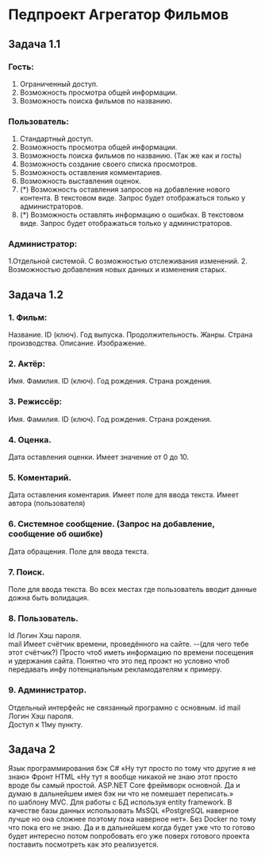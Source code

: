 # Педпроект Агрегатор Фильмов

## Задача 1.1

### Гость:

1. Ограниченный доступ.
2. Возможность просмотра общей информации.
3. Возможность поиска фильмов по названию.

### Пользователь:

1. Стандартный доступ.
2. Возможность просмотра общей информации.
3. Возможность поиска фильмов по названию. (Так же как и гость)
4. Возможность создание своего списка просмотров.
5. Возможность оставления комментариев.
6. Возможность выставления оценок.
7. (*) Возможность оставления запросов на добавление нового контента. В текстовом виде. Запрос будет отображаться только у администраторов.
8. (*) Возможность оставлять информацию о ошибках. В текстовом виде. Запрос будет отображаться только у администраторов.

### Администратор:

1.Отдельной системой. С возможностью отслеживания изменений.
2. Возможностью добавления новых данных и изменения старых.


## Задача 1.2

### 1. Фильм:
Название.
ID (ключ).
Год выпуска.
Продолжительность.
Жанры.
Страна производства.
Описание.
Изображение.

### 2. Актёр:
Имя.
Фамилия.
ID (ключ).
Год рождения.
Страна рождения.

### 3. Режиссёр:
Имя.
Фамилия.
ID (ключ).
Год рождения.
Страна рождения.

### 4. Оценка.
Дата оставления оценки.
Имеет значение от 0 до 10.


### 5. Коментарий.
Дата оставления коментария.
Имеет поле для ввода текста.
Имеет автора (пользователя)

### 6. Системное сообщение. (Запрос на добавление, сообщение об ошибке)
Дата обращения.
Поле для ввода текста.

### 7. Поиск.
Поле для ввода текста. 
Во всех местах где пользователь вводит данные дожна быть волидация.

### 8. Пользователь.
Id
Логин
Хэш пароля.  
mail
Имеет счётчик времени, проведённого на сайте. --(для чего тебе этот счётчик?) 
Просто чтоб иметь информацию по времени посещения и удержания сайта. Понятно что это пед проэкт но условно чтоб передавать инфу потенциальным рекламодателям к примеру.


### 9. Администратор.
Отдельный интерфейс не связанный програмно с основным.
id
mail
Логин 
Хэш пароля.     
Доступ к 11му пункту.

## Задача 2

Язык программирования бэк C# «Ну тут просто по тому что другие я не знаю»
Фронт HTML «Ну тут я вообще никакой не знаю этот просто вроде бы самый простой.
ASP.NET Core фреймворк основной. Да и думаю в дальнейшем имея бэк ни что не помешает переписать.»  
по шаблону MVC. Для работы с БД используя entity framework.
В качестве базы данных использовать MsSQL «PostgreSQL наверное лучше но она сложнее поэтому пока наверное нет».
Без Docker по тому что пока его не знаю.
Да и в дальнейшем когда будет уже что то готово будет интересно потом попробовать его уже поверх готового проекта
поставить посмотреть как это реализуется.
